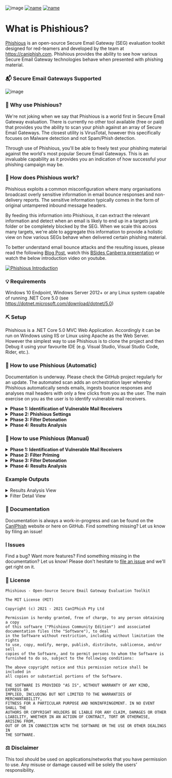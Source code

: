 ![image](https://user-images.githubusercontent.com/5109530/124600570-33cfe000-deaa-11eb-9ccf-438189f47467.png)
[![name](https://img.shields.io/badge/Maintainer-CanIPhish-informational)](https://caniphish.com)
[![name](https://img.shields.io/badge/Framework-.NET%20Core%205.0-brightgreen)](https://github.com/Rices/Phishious)

What is Phishious?
=======

[Phishious](https://caniphish.com/Phishious/Walkthrough) is an open-source Secure Email Gateway (SEG) evaluation toolkit designed for red-teamers and developed by the team at https://caniphish.com. Phishious provides the ability to see how various Secure Email Gateway technologies behave when presented with phishing material.

### 📬 Secure Email Gateways Supported
![image](https://user-images.githubusercontent.com/5109530/124600797-74c7f480-deaa-11eb-859d-a1126dce732f.png)

### 🧐 Why use Phishious?
We're not joking when we say that Phishious is a world first in Secure Email Gateway evaluation. There is currently no other tool available (free or paid) that provides you the ability to scan your phish against an array of Secure Email Gateways. The closest utility is VirusTotal, however this specifically focuses on Malware detection and not Spam/Phish detection.

Through use of Phishious, you'll be able to freely test your phishing material against the world's most popular Secure Email Gateways. This is an invaluable capability as it provides you an indication of how successful your phishing campaign may be.

### 🔩 How does Phishious work?
Phishious exploits a common misconfiguration where many organisations broadcast overly sensitive information in email bounce responses and non-delivery reports. The sensitive information typically comes in the form of original untampered inbound message headers. 

By feeding this information into Phishious, it can extract the relevant information and detect when an email is likely to end up in a targets junk folder or be completely blocked by the SEG. When we scale this across many targets, we're able to aggregate this information to provide a holistic view on how various SEGs behave when delivered certain phishing material.

To better understand email bounce attacks and the resulting issues, please read the following [Blog Post](https://caniphish.com/phishing-resources/blog/exposing-email-filters), watch this [BSides Canberra presentation](https://youtu.be/wqRlVtRYwWQ) or watch the below introduction video on youtube.

[![Phishious Introduction](https://user-images.githubusercontent.com/5109530/138615411-56d9ab6b-af57-4aa3-91b5-7dc54a51b5ea.PNG)](https://www.youtube.com/watch?v=QZ9p4f6B5Ww)

### 💡 Requirements
Windows 10 Endpoint, Windows Server 2012+ or any Linux system capable of running .NET Core 5.0 (see https://dotnet.microsoft.com/download/dotnet/5.0)

### ⛏️ Setup
Phishious is a .NET Core 5.0 MVC Web Application. Accordingly it can be run on Windows using IIS or Linux using Apache as the Web Server. However the simplest way to use Phishious is to clone the project and then Debug it using your favourite IDE (e.g. Visual Studio, Visual Studio Code, Rider, etc.).

### 🏁 How to use Phishious (Automatic)
Documentation is underway. Please check the GitHub project regularly for an update. The automated scan adds an orchestration layer whereby Phishious automatically sends emails, ingests bounce responses and analyses mail headers with only a few clicks from you as the user. The main exercise on you as the user is to identify vulnerable mail receivers.

<details>
          <summary><b>Phase 1: Identification of Vulnerable Mail Receivers</b></summary>
  <br />
           <p>As Phishious is designed to abuse public infrastructure, you need to identify a variety of targets who use differing mail security technologies <i>(e.g. Target 1 uses Sophos PureMessage, Target 2 uses Cisco IronPort, etc.)</i>. Identification of Vulnerable Mail Receivers can be found through manual analysis <i>(e.g. <a href="https://caniphish.com/Public/SupplyChain" target="_blank">CanIPhish Supply Chain Analysis</a>)</i> or programmatic means <i>(e.g. <a href="https://caniphish.zendesk.com/hc/en-us/articles/4402066795919-API-Domain-Tools-Domain-Supply-Chain-Scan" target="_blank">CanIPhish Supply Chain API</a>)</i>.</p>
  <p><i>Reference: The accompanying image is of a CanIPhish Supply Chain Scan which shows a vulnerable <b>'Mail Receiver Supply Chain'</b>.</i></p>

<a href="https://caniphish.com/assets/images/SupplyChainScan.PNG" target="_blank"><img src="https://caniphish.com/assets/images/SupplyChainScan.PNG" class="img-fluid rounded-lg" style='height: 100%; width: 100%; object-fit: contain' /></a>
         </details>
         <details>
          <summary><b>Phase 2: Phishious Settings</b></summary>
  <br />
  <p><b>Target Settings.</b> Input target domains seperated by a space, line or comma. Follow this up by inputing a non-existent address into the local part address</p>
  <p><b>SMTP Settings.</b> Input the SMTP server settings you plan on using. <br/>
  <i>Note: If using Gmail then use a throwaway Gmail address with "Less secure app access" enabled. This setting can be toggled by clicking here - https://myaccount.google.com/lesssecureapps. Setup a Filter so any inbound email is never sent to spam (configured under Settings Cog > See All Settings > Filters and Blocked Addresses > Create a new filter). Finally for Gmail, the username and password are your gmail email address and password.</i></p>
<img src="https://user-images.githubusercontent.com/5109530/139527523-02e8c950-c0ce-4f64-992f-19645c8e22b1.PNG" class="img-fluid rounded-lg" style='object-fit: contain' />
 <p><b>Storage Scan Settings.</b> Input the location where the email bounce responses will land. At current, both Gmail and Amazon S3 are supported as storage destinations. </br>
           <i>Note: For use of Amazon S3, you will likely need to setup some form of forwarding capability to forward bounce responses to this location (e.g. Amazon SES Mail Receiver with S3 as the destination).</i></p>
 <p><b>Email Priming Settings.</b> Input your sending email address, display name and a non-malicious subject and email body. Email priming is used to baseline normal behaviour of the respective Secure Email Gateway technologies, so we can analyse the delta from this when we deliver our malicious mail.</p>
 <p><b>Once all settings have been provided, click 'Save Settings' followed by 'Prime Filters'. Wait up to a minute for Priming to complete.</b></p>
         </details>
         <details>
          <summary><b>Phase 3: Filter Detonation</b></summary>
  <br />
           <p>Time to email malicious content to those same targets emailed during Priming.</p>

  <p><b>Step 1.</b> Input your sending email address, display name and a malicious subject and email body.</p>
 <p><b>Step 2.</b> Click 'Detonate Filters'. Wait up to a minute for Detonation to complete.</p>
         </details>
         <details>
          <summary><b>Phase 4: Results Analysis</b></summary>
  <br />
           <p>Analyse the results to determine whether your phishing material was blocked or remained undetected. Click <b>'View Detail'</b> to gain insight into what text was analysed within the Email Headers and how this impacted the overall Phishious assessment.</p>
  <p>
                                <i>Reference: The accompanying images show the detailed view of two seperate SEG technologies. This view shows how Phishious analysed Email Headers to provide two seperate results from a single Phishing Email.</i>
                            </p>
  <a href="https://caniphish.com/assets/Phishious/Filter-Detonation-Result-Detail.png" target="_blank"><img src="https://caniphish.com/assets/Phishious/Filter-Detonation-Result-Detail.png" class="img-fluid rounded-lg" style='height: 100%; width: 100%; object-fit: contain' /></a>
  <a href="https://caniphish.com/assets/Phishious/Filter-Detonation-Result-Detail-2.png" target="_blank"><img src="https://caniphish.com/assets/Phishious/Filter-Detonation-Result-Detail-2.png" class="img-fluid rounded-lg" style='height: 100%; width: 100%; object-fit: contain' /></a>
         </details>

### 🏁 How to use Phishious (Manual)
 <details>
          <summary><b>Phase 1: Identification of Vulnerable Mail Receivers</b></summary>
  <br />
           <p>As Phishious is designed to abuse public infrastructure, you need to identify a variety of targets who use differing mail security technologies <i>(e.g. Target 1 uses Sophos PureMessage, Target 2 uses Cisco IronPort, etc.)</i>. Identification of Vulnerable Mail Receivers can be found through manual analysis <i>(e.g. <a href="https://caniphish.com/Public/SupplyChain" target="_blank">CanIPhish Supply Chain Analysis</a>)</i> or programmatic means <i>(e.g. <a href="https://caniphish.zendesk.com/hc/en-us/articles/4402066795919-API-Domain-Tools-Domain-Supply-Chain-Scan" target="_blank">CanIPhish Supply Chain API</a>)</i>.</p>
  <p><i>Reference: The accompanying image is of a CanIPhish Supply Chain Scan which shows a vulnerable <b>'Mail Receiver Supply Chain'</b>.</i></p>

<a href="https://caniphish.com/assets/images/SupplyChainScan.PNG" target="_blank"><img src="https://caniphish.com/assets/images/SupplyChainScan.PNG" class="img-fluid rounded-lg" style='height: 100%; width: 100%; object-fit: contain' /></a>
         </details>
         <details>
          <summary><b>Phase 2: Filter Priming</b></summary>
  <br />
  <p><b>Step 1.</b> Email <b>non-malicious content</b> to a non-existent address at various target domains where a bounce attack vulnerability exists and a known Secure Email Gateway (SEG) is in-use. <br /><i>Note: At this stage, only Amazon SES and Gmail have been tested for the receipt of bounce responses. Do not use Exchange Online.</i></p>
           <p>
           <i>Reference: The accompanying image is of an email (within Gmail) directed towards non-existent addresses at 15 targets. Each target was uniquely identified and selected for their differing Secure Email Gateway technologies.</i>
          </p>
  <a href="https://caniphish.com/assets/Phishious/Filter-Priming.png" target="_blank"><img src="https://caniphish.com/assets/Phishious/Filter-Priming.png" class="img-fluid rounded-lg" style='height: 100%; width: 100%; object-fit: contain' /></a>
  <p>
                                <b>Step 2.</b> Wait 180 seconds. Download all received bounce responses and then upload them to Phishious for Filter Priming. Upon Priming, you will see the status of all Secure Email Gateway technologies identified. For filter detonation (Phase 3), only these technologies will be targeted.
                            <p>
                                <i>Reference: The accompanying images show the email bounce responses being uploaded to Phishious and then the observed result of Filter Priming.</i>
                            </p>
  <a href="https://caniphish.com/assets/Phishious/Filter-Priming-Upload.png" target="_blank"><img src="https://caniphish.com/assets/Phishious/Filter-Priming-Upload.png" class="img-fluid rounded-lg" style='height: 100%; width: 100%; object-fit: contain' /></a>
  <a href="https://caniphish.com/assets/Phishious/Filter-Priming-Status.png" target="_blank"><img src="https://caniphish.com/assets/Phishious/Filter-Priming-Status.png" class="img-fluid rounded-lg" style='height: 100%; width: 100%; object-fit: contain' /></a>
         </details>
         <details>
          <summary><b>Phase 3: Filter Detonation</b></summary>
  <br />
           <p><b>Step 1.</b> Email <b>malicious content</b> to a non-existent address at the same target domains emailed in Phase 2. <br /><i>Note: At this stage, only Amazon SES and Gmail have been tested for the receipt of bounce responses. Do not use Exchange Online.</i></p>
<p>
                                <i>Reference: The accompanying image is of an email (within Gmail) directed towards the same non-existent addresses at targeted in Phase 2. Each target was uniquely identified and selected for their differing Secure Email Gateway technologies.</i>
                            </p>
   <a href="https://caniphish.com/assets/Phishious/Filter-Detonation.png" target="_blank"><img src="https://caniphish.com/assets/Phishious/Filter-Detonation.png" class="img-fluid rounded-lg" style='height: 100%; width: 100%; object-fit: contain' /></a>
  <p>
                                <b>Step 2.</b> Wait 180 seconds. Download all received bounce responses and then upload them to Phishious for Filter Detonation. Upon Detonation, you will see the status of all Secure Email Gateway technologies identified and whether the phish was blocked or remained undetected.
                            <p>
                                <i>Reference: The accompanying images show the email bounce responses being uploaded to Phishious and then the observed result of Filter Detonation.</i></p>
  <a href="https://caniphish.com/assets/Phishious/Filter-Detonation-Upload.png" target="_blank"><img src="https://caniphish.com/assets/Phishious/Filter-Detonation-Upload.png" class="img-fluid rounded-lg" style='height: 100%; width: 100%; object-fit: contain' /></a>
  <a href="https://caniphish.com/assets/Phishious/Filter-Detonation-Result.png" target="_blank"><img src="https://user-images.githubusercontent.com/5109530/125237690-7457af80-e329-11eb-99c5-4cfe9d419f75.PNG" class="img-fluid rounded-lg" style='height: 100%; width: 100%; object-fit: contain' /></a>
         </details>
         <details>
          <summary><b>Phase 4: Results Analysis</b></summary>
  <br />
           <p>Analyse the results to determine whether your phishing material was blocked or remained undetected. Click <b>'View Detail'</b> to gain insight into what text was analysed within the Email Headers and how this impacted the overall Phishious assessment.</p>
  <p>
                                <i>Reference: The accompanying images show the detailed view of two seperate SEG technologies. This view shows how Phishious analysed Email Headers to provide two seperate results from a single Phishing Email.</i>
                            </p>
  <a href="https://caniphish.com/assets/Phishious/Filter-Detonation-Result-Detail.png" target="_blank"><img src="https://caniphish.com/assets/Phishious/Filter-Detonation-Result-Detail.png" class="img-fluid rounded-lg" style='height: 100%; width: 100%; object-fit: contain' /></a>
  <a href="https://caniphish.com/assets/Phishious/Filter-Detonation-Result-Detail-2.png" target="_blank"><img src="https://caniphish.com/assets/Phishious/Filter-Detonation-Result-Detail-2.png" class="img-fluid rounded-lg" style='height: 100%; width: 100%; object-fit: contain' /></a>
         </details>

### Example Outputs
<details>
           <summary>Results Analysis View</summary>
          <br />
           <a href="https://caniphish.com/assets/Phishious/Filter-Detonation-Result.png" target="_blank"><img src="https://caniphish.com/assets/Phishious/Filter-Detonation-Result.png" class="img-fluid rounded-lg" style='height: 100%; width: 100%; object-fit: contain' /></a>
         </details>
         <details>
           <summary>Filter Detail View</summary>
          <h4>Trend Micro HES</h4>
           <a href="https://caniphish.com/assets/Phishious/Filter-Detonation-Result-Detail.png" target="_blank"><img src="https://caniphish.com/assets/Phishious/Filter-Detonation-Result-Detail.png" class="img-fluid rounded-lg" style='height: 100%; width: 100%; object-fit: contain' /></a>
          <h4>Exchange Online Protection</h4>
           <a href="https://caniphish.com/assets/Phishious/Filter-Detonation-Result-Detail-2.png" target="_blank"><img src="https://caniphish.com/assets/Phishious/Filter-Detonation-Result-Detail-2.png" class="img-fluid rounded-lg" style='height: 100%; width: 100%; object-fit: contain' /></a>
         </details>

### 📜 Documentation

Documentation is always a work-in-progress and can be found on the [CanIPhish](https://caniphish.com/Phishious/Walkthrough) website or here on GitHub. Find something missing? Let us know by filing an issue!


### ❕ Issues

Find a bug? Want more features? Find something missing in the documentation? Let us know! Please don't hesitate to [file an issue](https://github.com/Rices/Phishious/issues/new) and we'll get right on it.

### 📝 License
```
Phishious - Open-Source Secure Email Gateway Evaluation Toolkit

The MIT License (MIT)

Copyright (c) 2021 - 2021 CanIPhish Pty Ltd

Permission is hereby granted, free of charge, to any person obtaining a copy
of this software ("Phishious Community Edition") and associated documentation files (the "Software"), to deal
in the Software without restriction, including without limitation the rights
to use, copy, modify, merge, publish, distribute, sublicense, and/or sell
copies of the Software, and to permit persons to whom the Software is
furnished to do so, subject to the following conditions:

The above copyright notice and this permission notice shall be included in
all copies or substantial portions of the Software.

THE SOFTWARE IS PROVIDED "AS IS", WITHOUT WARRANTY OF ANY KIND, EXPRESS OR
IMPLIED, INCLUDING BUT NOT LIMITED TO THE WARRANTIES OF MERCHANTABILITY,
FITNESS FOR A PARTICULAR PURPOSE AND NONINFRINGEMENT. IN NO EVENT SHALL THE
AUTHORS OR COPYRIGHT HOLDERS BE LIABLE FOR ANY CLAIM, DAMAGES OR OTHER
LIABILITY, WHETHER IN AN ACTION OF CONTRACT, TORT OR OTHERWISE, ARISING FROM,
OUT OF OR IN CONNECTION WITH THE SOFTWARE OR THE USE OR OTHER DEALINGS IN
THE SOFTWARE.
```

### ⚖️ Disclaimer
This tool should be used on applications/networks that you have permission to use. Any misuse or damage caused will be solely the users’ responsibility.
